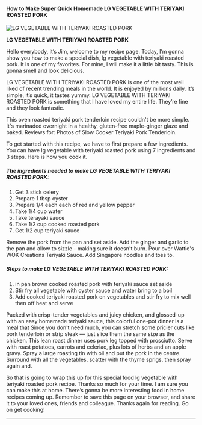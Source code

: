             

#### How to Make Super Quick Homemade LG VEGETABLE WITH TERIYAKI ROASTED PORK

![LG VEGETABLE WITH TERIYAKI ROASTED PORK](https://img-global.cpcdn.com/recipes/45353406/751x532cq70/lg-vegetable-with-teriyaki-roasted-pork-recipe-main-photo.jpg)

**LG VEGETABLE WITH TERIYAKI ROASTED PORK**

Hello everybody, it’s Jim, welcome to my recipe page. Today, I’m gonna show you how to make a special dish, lg vegetable with teriyaki roasted pork. It is one of my favorites. For mine, I will make it a little bit tasty. This is gonna smell and look delicious.

LG VEGETABLE WITH TERIYAKI ROASTED PORK is one of the most well liked of recent trending meals in the world. It is enjoyed by millions daily. It’s simple, it’s quick, it tastes yummy. LG VEGETABLE WITH TERIYAKI ROASTED PORK is something that I have loved my entire life. They’re fine and they look fantastic.

This oven roasted teriyaki pork tenderloin recipe couldn't be more simple. It's marinaded overnight in a healthy, gluten-free maple-ginger glaze and baked. Reviews for: Photos of Slow Cooker Teriyaki Pork Tenderloin.

To get started with this recipe, we have to first prepare a few ingredients. You can have lg vegetable with teriyaki roasted pork using 7 ingredients and 3 steps. Here is how you cook it.

##### The ingredients needed to make LG VEGETABLE WITH TERIYAKI ROASTED PORK:

1.  Get 3 stick celery
2.  Prepare 1 tbsp oyster
3.  Prepare 1/4 each each of red and yellow pepper
4.  Take 1/4 cup water
5.  Take terayaki sauce
6.  Take 1/2 cup cooked roasted pork
7.  Get 1/2 cup teriyaki sauce

Remove the pork from the pan and set aside. Add the ginger and garlic to the pan and allow to sizzle - making sure it doesn't burn. Pour over Wattie's WOK Creations Teriyaki Sauce. Add Singapore noodles and toss to.

##### Steps to make LG VEGETABLE WITH TERIYAKI ROASTED PORK:

1.  in pan brown cooked roasted pork with teriyaki sauce set aside
2.  Stir fry all vegetable with oyster sauce and water bring to a boil
3.  Add cooked teriyaki roasted pork on vegetables and stir fry to mix well then off heat and serve

Packed with crisp-tender vegetables and juicy chicken, and glossed-up with an easy homemade teriyaki sauce, this colorful one-pot dinner is a meal that Since you don't need much, you can stretch some pricier cuts like pork tenderloin or strip steak — just slice them the same size as the chicken. This lean roast dinner uses pork leg topped with prosciutto. Serve with roast potatoes, carrots and celeriac, plus lots of herbs and an apple gravy. Spray a large roasting tin with oil and put the pork in the centre. Surround with all the vegetables, scatter with the thyme sprigs, then spray again and.

So that is going to wrap this up for this special food lg vegetable with teriyaki roasted pork recipe. Thanks so much for your time. I am sure you can make this at home. There’s gonna be more interesting food in home recipes coming up. Remember to save this page on your browser, and share it to your loved ones, friends and colleague. Thanks again for reading. Go on get cooking!

* * *